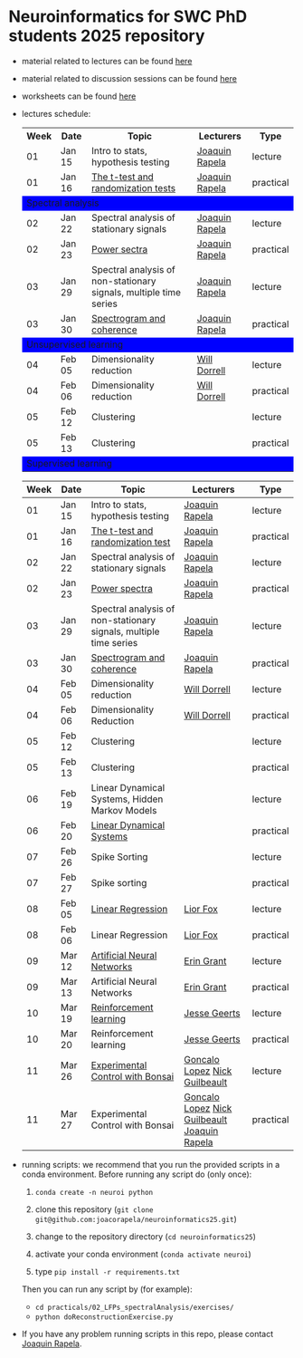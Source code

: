 # Neuroinformatics for SWC PhD students 2025 repository

- material related to lectures can be found [here](https://github.com/joacorapela/neuroinformatics25/tree/master/lectures)

- material related to discussion sessions can be found [here](https://github.com/joacorapela/neuroinformatics25/tree/master/practicals)

- worksheets can be found [here](https://github.com/joacorapela/neuroinformatics25/tree/master/worksheets)

- <a name="lecturesSchedule"></a>lectures schedule:

    <table>
    <tr>
        <th>Week</th>
        <th>Date</th>
        <th>Topic</th>
        <th>Lecturers</th>
        <th>Type</th>
    </tr>
    <tr>
        <td>01</td>
        <td>Jan 15</td>
        <td>Intro to stats, hypothesis testing</td>
        <td><a href="https://www.gatsby.ucl.ac.uk/">Joaquin Rapela</a></td>
        <td>lecture</td>
    </tr>
    <tr>
        <td>01</td>
        <td>Jan 16</td>
        <td><a href="https://github.com/joacorapela/neuroinformatics24/blob/master/practicals/01_tTestAndRandomizationTests/introAndHipothesisTests.pdf">The t-test and randomization tests</a></td>
        <td><a href="https://www.gatsby.ucl.ac.uk/">Joaquin Rapela</a></td>
        <td>practical</td>
    </tr>
    <tr>
        <td bgcolor="blue" colspan="5">Spectral analysis</td>
    </tr>
    <tr>
        <td>02</td>
        <td>Jan 22</td>
        <td>Spectral analysis of stationary signals</td>
        <td><a href="https://www.gatsby.ucl.ac.uk/">Joaquin Rapela</a></td>
        <td>lecture</td>
    </tr>
    <tr>
        <td>02</td>
        <td>Jan 23</td>
        <td><a href="https://github.com/joacorapela/neuroinformatics24/blob/master/practicals/02_LFPs_spectralAnalysis/spectralAnalysis.pdf">Power sectra</a></td>
        <td><a href="https://www.gatsby.ucl.ac.uk/">Joaquin Rapela</a></td>
        <td>practical</td>
    </tr>
    <tr>
        <td>03</td>
        <td>Jan 29</td>
        <td>Spectral analysis of non-stationary signals, multiple time series</td>
        <td><a href="https://www.gatsby.ucl.ac.uk/">Joaquin Rapela</a></td>
        <td>lecture</td>
    </tr>
    <tr>
        <td>03</td>
        <td>Jan 30</td>
        <td><a href="https://github.com/joacorapela/neuroinformatics24/blob/master/practicals/03_spectralAnalysisForNonStationarySignals/nonStationarySpectralAnalysis.pdf">Spectrogram and coherence</a></td>
        <td><a href="https://www.gatsby.ucl.ac.uk/">Joaquin Rapela</a></td>
        <td>practical</td>
    </tr>
    <tr>
        <td bgcolor="blue" colspan="5">Unsupervised learning</td>
    </tr>
    <tr>
        <td>04</td>
        <td>Feb 05</td>
        <td>Dimensionality reduction</td>
        <td><a href="https://www.williamdorrell.co.uk/">Will Dorrell</a></td>
        <td>lecture</td>
    </tr>
    <tr>
        <td>04</td>
        <td>Feb 06</td>
        <td>Dimensionality reduction</td>
        <td><a href="https://www.williamdorrell.co.uk/">Will Dorrell</a></td>
        <td>practical</td>
    </tr>
    <tr>
        <td>05</td>
        <td>Feb 12</td>
        <td>Clustering</td>
        <td></td>
        <td>lecture</td>
    </tr>
    <tr>
        <td>05</td>
        <td>Feb 13</td>
        <td>Clustering</td>
        <td></td>
        <td>practical</td>
    </tr>
    <tr>
        <td bgcolor="blue" colspan="5">Supervised learning</td>
    </tr>
    </table>

    | Week | Date  | Topic | Lecturers | Type |
    |------|-------|-------|-----------|------|
    | 01 | Jan 15 | Intro to stats, hypothesis testing | [Joaquin Rapela](https://www.gatsby.ucl.ac.uk/) | lecture |
    | 01 | Jan 16 | [The t-test and randomization test](https://github.com/joacorapela/neuroinformatics24/blob/master/practicals/01_tTestAndRandomizationTests/introAndHipothesisTests.pdf) | [Joaquin Rapela](https://www.gatsby.ucl.ac.uk/~rapela) | practical |
    | 02 | Jan 22 | Spectral analysis of stationary signals | [Joaquin Rapela](https://www.gatsby.ucl.ac.uk/) | lecture |
    | 02 | Jan 23 | [Power spectra](https://github.com/joacorapela/neuroinformatics24/blob/master/practicals/02_LFPs_spectralAnalysis/spectralAnalysis.pdf) | [Joaquin Rapela](https://www.gatsby.ucl.ac.uk/~rapela) | practical |
    | 03 | Jan 29 | Spectral analysis of non-stationary signals, multiple time series | [Joaquin Rapela](https://www.gatsby.ucl.ac.uk/) | lecture |
    | 03 | Jan 30 | [Spectrogram and coherence](https://github.com/joacorapela/neuroinformatics24/blob/master/practicals/03_spectralAnalysisForNonStationarySignals/nonStationarySpectralAnalysis.pdf) | [Joaquin Rapela](https://www.gatsby.ucl.ac.uk/~rapela) | practical |
    | 04 | Feb 05 | Dimensionality reduction | [Will Dorrell](https://www.williamdorrell.co.uk/) | lecture |
    | 04 | Feb 06 | Dimensionality Reduction | [Will Dorrell](https://www.williamdorrell.co.uk/)| practical |
    | 05 | Feb 12 | Clustering | | lecture |
    | 05 | Feb 13 | Clustering | | practical |
    | 06 | Feb 19 | Linear Dynamical Systems, Hidden Markov Models | | lecture |
    | 06 | Feb 20 | [Linear Dynamical Systems](https://github.com/joacorapela/neuroinformatics24/blob/master/practicals/06_linearDynamicalSystems/README.md) | | practical |
    | 07 | Feb 26 | Spike Sorting | | lecture |
    | 07 | Feb 27 | Spike sorting | | practical |
    | 08 | Feb 05 | [Linear Regression](https://github.com/joacorapela/neuroinformatics24/blob/master/lectures/06_linearRegression/swc_neuroinformatics_linreg.pdf) | [Lior Fox](https://liorfox.github.io/) | lecture |
    | 08 | Feb 06 | Linear Regression | [Lior Fox](https://liorfox.github.io/) | practical |
    | 09 | Mar 12 | [Artificial Neural Networks](https://slides.com/eringrant/2024-03-07-swc-neural-nets-lecture/fullscreen?token=Gq60IrMy) | [Erin Grant](https://eringrant.github.io/) | lecture |
    | 09 | Mar 13 | Artificial Neural Networks | [Erin Grant](https://eringrant.github.io/) | practical |
    | 10 | Mar 19 | [Reinforcement learning](lectures/10_reinforcementLearning/RLinTheBrain_SWC_2024.pdf) | [Jesse Geerts](https://scholar.google.com/citations?user=4xusDVAAAAAJ&hl=en) | lecture |
    | 10 | Mar 20 | Reinforcement learning | [Jesse Geerts](https://scholar.google.com/citations?user=4xusDVAAAAAJ&hl=en) | practical |
    | 11 | Mar 26 | [Experimental Control with Bonsai](https://neurogears.org/neuroinformatics-2024/) | [Goncalo Lopez](https://neurogears.org/about-us/) [Nick Guilbeault](https://www.linkedin.com/in/ncguilbeault/) | lecture |
    | 11 | Mar 27 | Experimental Control with Bonsai | [Goncalo Lopez](https://neurogears.org/about-us/) [Nick Guilbeault](https://www.linkedin.com/in/ncguilbeault/) [Joaquin Rapela](https://www.gatsby.ucl.ac.uk/~rapela) | practical |

- running scripts: we recommend that you run the provided scripts in a conda environment. Before running any script do (only once):

    1. `conda create -n neuroi python`
    2. clone this repository (`git clone git@github.com:joacorapela/neuroinformatics25.git`)

    3. change to the repository directory (`cd neuroinformatics25`)
    4. activate your conda environment (`conda activate neuroi`)
    5. type `pip install -r requirements.txt`

    Then you can run any script by (for example):

    - `cd practicals/02_LFPs_spectralAnalysis/exercises/`
    - `python doReconstructionExercise.py`

- If you have any problem running scripts in this repo, please contact [Joaquin Rapela](https://www.gatsby.ucl.ac.uk/~rapela).


